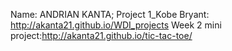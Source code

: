 Name: ANDRIAN KANTA;
Project 1_Kobe Bryant: http://akanta21.github.io/WDI_projects
Week 2 mini project:http://akanta21.github.io/tic-tac-toe/
